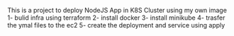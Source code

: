 This is a project to deploy NodeJS App in K8S Cluster using my own image 
1- bulid infra using terraform 
2- install docker 
3- install minikube 
4- trasfer the ymal files to the ec2
5- create the deployment and service using apply 



